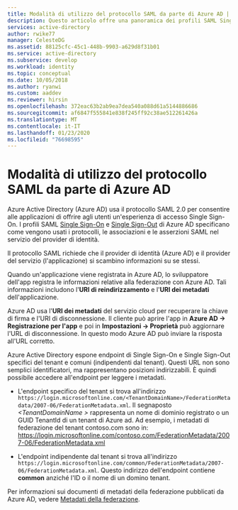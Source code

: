 ```yaml
---
title: Modalità di utilizzo del protocollo SAML da parte di Azure AD | Microsoft Docs
description: Questo articolo offre una panoramica dei profili SAML Single Sign-On e Single Sign-Out in Azure Active Directory.
services: active-directory
author: rwike77
manager: CelesteDG
ms.assetid: 88125cfc-45c1-448b-9903-a629d8f31b01
ms.service: active-directory
ms.subservice: develop
ms.workload: identity
ms.topic: conceptual
ms.date: 10/05/2018
ms.author: ryanwi
ms.custom: aaddev
ms.reviewer: hirsin
ms.openlocfilehash: 372eac63b2ab9ea7dea540a088d61a5144886686
ms.sourcegitcommit: af6847f555841e838f245ff92c38ae512261426a
ms.translationtype: MT
ms.contentlocale: it-IT
ms.lasthandoff: 01/23/2020
ms.locfileid: "76698595"
---
```

# <a name="how-azure-ad-uses-the-saml-protocol"></a>Modalità di utilizzo del protocollo SAML da parte di Azure AD

Azure Active Directory (Azure AD) usa il protocollo SAML 2.0 per consentire alle applicazioni di offrire agli utenti un'esperienza di accesso Single Sign-On. I profili SAML [Single Sign-On](single-sign-on-saml-protocol.md) e [Single Sign-Out](single-sign-out-saml-protocol.md) di Azure AD specificano come vengono usati i protocolli, le associazioni e le asserzioni SAML nel servizio del provider di identità.

Il protocollo SAML richiede che il provider di identità (Azure AD) e il provider del servizio (l'applicazione) si scambino informazioni su se stessi.

Quando un'applicazione viene registrata in Azure AD, lo sviluppatore dell'app registra le informazioni relative alla federazione con Azure AD. Tali informazioni includono l'**URI di reindirizzamento** e l'**URI dei metadati** dell'applicazione.

Azure AD usa l'**URI dei metadati** del servizio cloud per recuperare la chiave di firma e l'URI di disconnessione. Il cliente può aprire l'app in **Azure AD -> Registrazione per l'app** e poi in **Impostazioni -> Proprietà** può aggiornare l'URL di disconnessione. In questo modo Azure AD può inviare la risposta all'URL corretto. 

Azure Active Directory espone endpoint di Single Sign-On e Single Sign-Out specifici del tenant e comuni (indipendenti dal tenant). Questi URL non sono semplici identificatori, ma rappresentano posizioni indirizzabili. È quindi possibile accedere all'endpoint per leggere i metadati.

* L'endpoint specifico del tenant si trova all'indirizzo `https://login.microsoftonline.com/<TenantDomainName>/FederationMetadata/2007-06/FederationMetadata.xml`. Il segnaposto *\<TenantDomainName >* rappresenta un nome di dominio registrato o un GUID TenantId di un tenant di Azure ad. Ad esempio, i metadati di federazione del tenant contoso.com sono in: https://login.microsoftonline.com/contoso.com/FederationMetadata/2007-06/FederationMetadata.xml

* L'endpoint indipendente dal tenant si trova all'indirizzo `https://login.microsoftonline.com/common/FederationMetadata/2007-06/FederationMetadata.xml`. Questo indirizzo dell'endpoint contiene **common** anziché l'ID o il nome di un domino tenant.

Per informazioni sui documenti di metadati della federazione pubblicati da Azure AD, vedere [Metadati della federazione](azure-ad-federation-metadata.md).
